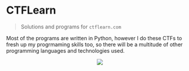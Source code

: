 # CTFLearn

> Solutions and programs for `ctflearn.com`

Most of the programs are written in Python, however I do these CTFs to fresh up my progrmaming skills too, so there will be a multitude of other programming languages and technologies used.

<p align="center">

<img src="https://www.hkctf.org/wp-content/uploads/2021/10/E496F577-AB09-493C-9E96-ACBBF51C3466.png">

</p>
